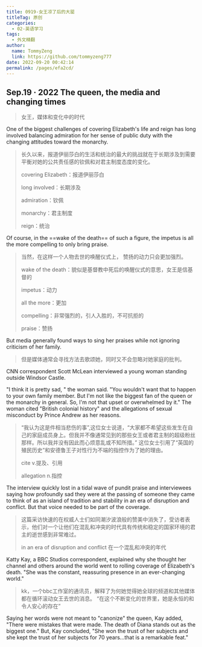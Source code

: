 ```yaml
---
title: 0919-女王凉了后的大罂
titleTag: 原创
categories: 
  - 02-英语学习
tags: 
  - 外文精翻
author: 
  name: TommyZeng
  link: https://github.com/tommyzeng777
date: 2022-09-20 00:42:14
permalink: /pages/efa2cd/
---
```


## Sep.19 · 2022 The queen, the media and changing times
>女王，媒体和变化中的时代

One of the biggest challenges of covering Elizabeth's life and reign has long involved balancing admiration for her sense of public duty with the changing attitudes toward the monarchy.<!-- more -->
>长久以来，报道伊丽莎白的生活和统治的最大的挑战就在于长期涉及到需要平衡对她的公共责任感的钦佩和对君主制度态度的变化。
>
>covering Elizabeth：报道伊丽莎白
>
>long involved：长期涉及
>
>admiration：钦佩
>
>monarchy：君主制度
>
>reign：统治


Of course, in the ==wake of the death== of such a figure, the impetus is all the more compelling to only bring praise.
>当然，在这样一个人物去世的唤醒仪式上，
>赞扬的动力只会更加强烈。
>
>wake of the death：貌似是基督教中死后的唤醒仪式的意思，女王是信基督的
>
>impetus：动力
>
>all the more：更加
>
>compelling：非常强烈的，引人入胜的，不可抗拒的
>
>praise：赞扬


But media generally found ways to sing her praises while not ignoring criticism of her family.
>但是媒体通常会寻找方法去歌颂她，同时又不会忽略对她家庭的批判。

CNN correspondent Scott McLean interviewed a young woman standing outside Windsor Castle.


"I think it is pretty sad, " the woman said. "You wouldn't want that to happen to your own family member. But I'm not like the biggest fan of the queen or the monarchy in general. So, I'm not that upset or overwhelmed by it." The woman cited "British colonial history" and the allegations of sexual misconduct by Prince Andrew as her reasons.
>“我认为这是件相当悲伤的事”,这位女士说道，“大家都不希望这些发生在自己的家庭成员身上。但我并不像通常见到的那些女王或者君主制的超级粉丝那样。所以我并没有因此而心烦意乱或不知所措。” 这位女士引用了“英国的殖民历史”和安德鲁王子对性行为不端的指控作为了她的理由。
>
>cite v.提及、引用
>
>allegation n.指控


The interview quickly lost in a tidal wave of pundit praise and interviewees saying how profoundly sad they were at the passing of someone they came to think of as an island of tradition and stability in an era of disruption and conflict. But that voice needed to be part of the coverage.
>这篇采访快速的在权威人士们如同潮汐波浪般的赞美中消失了，受访者表示，他们对一个让他们在混乱和冲突的时代具有传统和稳定的国家环境的君主的逝世感到非常难过。
>
>in an era of disruption and conflict  在一个混乱和冲突的年代

Katty Kay, a BBC Studios correspondent, explained why she thought her channel and others around the world went to rolling coverage of Elizabeth's death. "She was the constant, reassuring presence in an ever-changing world."
>kk，一个bbc工作室的通讯员，解释了为何她觉得她全球的频道和其他媒体都在循环滚动女王去世的消息。
>“在这个不断变化的世界里，她是永恒的和令人安心的存在”

Saying her words were not meant to "canonize" the queen, Kay added, "There were mistakes that were made. The death of Diana stands out as the biggest one." But, Kay concluded, "She won the trust of her subjects and she kept the trust of her subjects for 70 years...that is a remarkable feat."

